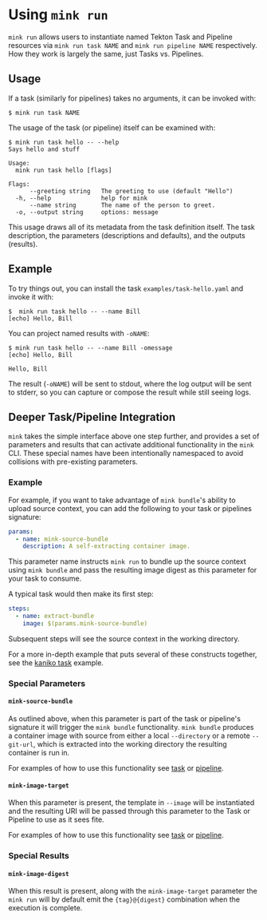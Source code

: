 # Using `mink run`

`mink run` allows users to instantiate named Tekton Task and Pipeline resources
via `mink run task NAME` and `mink run pipeline NAME` respectively. How they
work is largely the same, just Tasks vs. Pipelines.

## Usage

If a task (similarly for pipelines) takes no arguments, it can be invoked with:

```shell
$ mink run task NAME
```

The usage of the task (or pipeline) itself can be examined with:

```shell
$ mink run task hello -- --help
Says hello and stuff

Usage:
  mink run task hello [flags]

Flags:
      --greeting string   The greeting to use (default "Hello")
  -h, --help              help for mink
      --name string       The name of the person to greet.
  -o, --output string     options: message
```

This usage draws all of its metadata from the task definition itself. The task
description, the parameters (descriptions and defaults), and the outputs
(results).

## Example

To try things out, you can install the task `examples/task-hello.yaml` and
invoke it with:

```shell
$  mink run task hello -- --name Bill
[echo] Hello, Bill
```

You can project named results with `-oNAME`:

```shell
$ mink run task hello -- --name Bill -omessage
[echo] Hello, Bill

Hello, Bill
```

The result (`-oNAME`) will be sent to stdout, where the log output will be sent
to stderr, so you can capture or compose the result while still seeing logs.

## Deeper Task/Pipeline Integration

`mink` takes the simple interface above one step further, and provides a set of
parameters and results that can activate additional functionality in the `mink`
CLI. These special names have been intentionally namespaced to avoid collisions
with pre-existing parameters.

### Example

For example, if you want to take advantage of `mink bundle`'s ability to upload
source context, you can add the following to your task or pipelines signature:

```yaml
params:
  - name: mink-source-bundle
    description: A self-extracting container image.
```

This parameter name instructs `mink run` to bundle up the source context using
`mink bundle` and pass the resulting image digest as this parameter for your
task to consume.

A typical task would then make its first step:

```yaml
steps:
  - name: extract-bundle
    image: $(params.mink-source-bundle)
```

Subsequent steps will see the source context in the working directory.

For a more in-depth example that puts several of these constructs together, see
the [kaniko task](./examples/kaniko.yaml) example.

### Special Parameters

#### `mink-source-bundle`

As outlined above, when this parameter is part of the task or pipeline's
signature it will trigger the `mink bundle` functionality. `mink bundle`
produces a container image with source from either a local `--directory` or a
remote `--git-url`, which is extracted into the working directory the resulting
container is run in.

For examples of how to use this functionality see
[task](./examples/task-bundle.yaml) or
[pipeline](./examples/pipeline-bundle.yaml).

#### `mink-image-target`

When this parameter is present, the template in `--image` will be instantiated
and the resulting URI will be passed through this parameter to the Task or
Pipeline to use as it sees fite.

For examples of how to use this functionality see
[task](./examples/task-image.yaml) or
[pipeline](./examples/pipeline-image.yaml).

### Special Results

#### `mink-image-digest`

When this result is present, along with the `mink-image-target` parameter the
`mink run` will by default emit the `{tag}@{digest}` combination when the
execution is complete.
